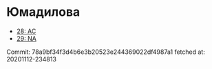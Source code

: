 # Юмадилова
- [28: AC](28.md)
- [29: NA](29.md)

Commit: 78a9bf34f3d4b6e3b20523e244369022df4987a1
 fetched at: 20201112-234813
